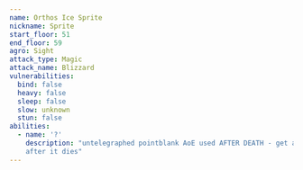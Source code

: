 ```yaml
---
name: Orthos Ice Sprite
nickname: Sprite
start_floor: 51
end_floor: 59
agro: Sight
attack_type: Magic
attack_name: Blizzard
vulnerabilities:
  bind: false
  heavy: false
  sleep: false
  slow: unknown
  stun: false
abilities:
  - name: '?'
    description: "untelegraphed pointblank AoE used AFTER DEATH - get away
    after it dies"
---
```

